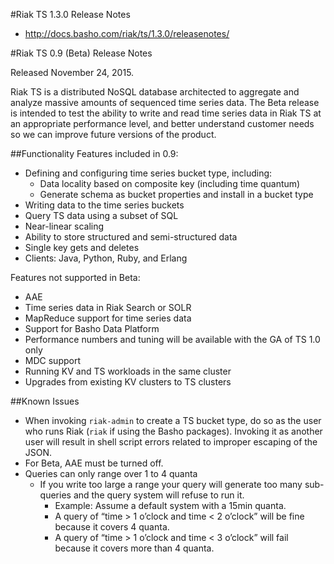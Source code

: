 #Riak TS 1.3.0 Release Notes
* http://docs.basho.com/riak/ts/1.3.0/releasenotes/


#Riak TS 0.9 (Beta) Release Notes

Released November 24, 2015.

Riak TS is a distributed NoSQL database architected to aggregate and analyze massive amounts of sequenced time series data. The Beta release is intended to test the ability to write and read time series data in Riak TS at an appropriate performance level, and better understand customer needs so we can improve future versions of the product.

##Functionality
Features included in 0.9:

* Defining and configuring time series bucket type, including:
  * Data locality based on composite key (including time quantum)
  * Generate schema as bucket properties and install in a bucket type
* Writing data to the time series buckets
* Query TS data using a subset of SQL
* Near-linear scaling
* Ability to store structured and semi-structured data
* Single key gets and deletes
* Clients: Java, Python, Ruby, and Erlang 

Features not supported in Beta:

* AAE
* Time series data in Riak Search or SOLR
* MapReduce support for time series data
* Support for Basho Data Platform
* Performance numbers and tuning will be available with the GA of TS 1.0 only
* MDC support
* Running KV and TS workloads in the same cluster
* Upgrades from existing KV clusters to TS clusters


##Known Issues
* When invoking `riak-admin` to create a TS bucket type, do so as the user who
  runs Riak (`riak` if using the Basho packages). Invoking it as another user
  will result in shell script errors related to improper escaping of the JSON.
* For Beta, AAE must be turned off.
* Queries can only range over 1 to 4 quanta
  * If you write too large a range your query will generate too many sub-queries and the query system will refuse to run it.  
    * Example: Assume a default system with a 15min quanta.
    * A query of “time > 1 o’clock and time < 2 o’clock” will be fine because it covers 4 quanta.
    * A query of “time > 1 o’clock and time < 3 o’clock” will fail because it covers more than 4 quanta.

